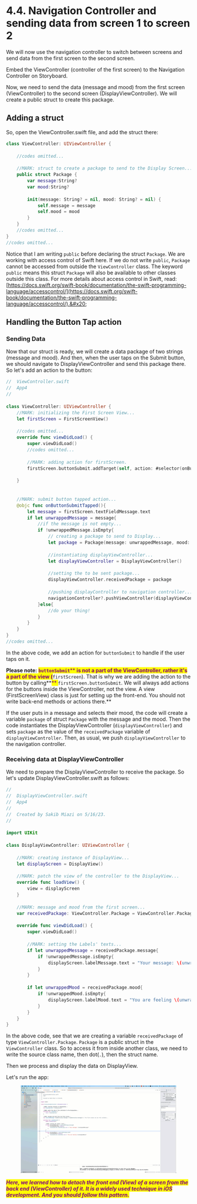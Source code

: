 # 4.4. Navigation Controller and sending data from screen 1 to screen 2

We will now use the navigation controller to switch between screens and send data from the first screen to the second screen.&#x20;

Embed the ViewController (controller of the first screen) to the Navigation Controller on Storyboard. &#x20;

Now, we need to send the data (message and mood) from the first screen (ViewController) to the second screen (DisplayViewController). We will create a public struct to create this package.&#x20;

## Adding a struct

So, open the ViewController.swift file, and add the struct there:

```swift
class ViewController: UIViewController {
    
    //codes omitted...
    
    //MARK: struct to create a package to send to the Display Screen...
    public struct Package {
        var message:String?
        var mood:String?
        
        init(message: String? = nil, mood: String? = nil) {
            self.message = message
            self.mood = mood
        }
    }
    //codes omitted...
}
//codes omitted...
```

Notice that I am writing `public` before declaring the struct `Package`. We are working with access control of Swift here. If we do not write `public`, `Package` cannot be accessed from outside the `ViewController` class. The keyword `public` means this struct `Package` will also be available to other classes outside this class. For more details about access control in Swift, read: [https://docs.swift.org/swift-book/documentation/the-swift-programming-language/accesscontrol/](https://docs.swift.org/swift-book/documentation/the-swift-programming-language/accesscontrol/).&#x20;

## Handling the Button Tap action

### **Sending Data**

Now that our struct is ready, we will create a data package of two strings (message and mood). And then, when the user taps on the Submit button, we should navigate to DisplayViewController and send this package there. So let's add an action to the button:

```swift
//  ViewController.swift
//  App4
//

class ViewController: UIViewController {
    //MARK: initializing the First Screen View...
    let firstScreen = FirstScreenView()

    //codes omitted...
    override func viewDidLoad() {
        super.viewDidLoad()
        //codes omitted...
        
        //MARK: adding action for firstScreen.
        firstScreen.buttonSubmit.addTarget(self, action: #selector(onButtonSubmitTapped), for: .touchUpInside)
        
    }
    
    
    //MARK: submit button tapped action...
    @objc func onButtonSubmitTapped(){
        let message = firstScreen.textFieldMessage.text
        if let unwrappedMessage = message{
            //if the message is not empty...
            if !unwrappedMessage.isEmpty{
                // creating a package to send to Display...
                let package = Package(message: unwrappedMessage, mood: selectedMood)
                
                //instantiating displayViewController...
                let displayViewController = DisplayViewController()
                
                //setting the to be sent package...
                displayViewController.receivedPackage = package
                
                //pushing displayController to navigation controller...
                navigationController?.pushViewController(displayViewController, animated: true)
            }else{
                //do your thing!
            }
        }
    }
}
//codes omitted...
```

In the above code, we add an action for `buttonSubmit` to handle if the user taps on it.&#x20;

**Please note:** <mark style="color:purple;">**`buttonSubmit`**</mark><mark style="color:purple;">** **</mark><mark style="color:purple;">**is not a part of the ViewController, rather it's a part of the view (**</mark><mark style="color:purple;">**`firstScreen`**</mark><mark style="color:purple;">**). That is why we are adding the action to the button by calling**</mark><mark style="color:purple;">** **</mark><mark style="color:purple;">**`firstScreen.buttonSubmit`**</mark><mark style="color:purple;">**. We will always add actions for the buttons inside the ViewController, not the view. A view (FirstScreenView) class is just for setting up the front-end. You should not write back-end methods or actions there.**</mark>&#x20;

If the user puts in a message and selects their mood, the code will create a variable `package` of struct `Package` with the message and the mood. Then the code instantiates the DisplayViewController (`displayViewController`) and sets `package` as the value of the `receivedPackage` variable of `displayViewController`. Then, as usual, we push `displayViewController` to the navigation controller.

### **Receiving data at DisplayViewController**

We need to prepare the DisplayViewController to receive the package. So let's update DisplayViewController.swift as follows:

```swift
//
//  DisplayViewController.swift
//  App4
//
//  Created by Sakib Miazi on 5/16/23.
//

import UIKit

class DisplayViewController: UIViewController {

    //MARK: creating instance of DisplayView...
    let displayScreen = DisplayView()
    
    //MARK: patch the view of the controller to the DisplayView...
    override func loadView() {
        view = displayScreen
    }
    
    //MARK: message and mood from the first screen...
    var receivedPackage: ViewController.Package = ViewController.Package() // The first screen can set this variable...
    
    override func viewDidLoad() {
        super.viewDidLoad()
        
        //MARK: setting the Labels' texts...
        if let unwrappedMessage = receivedPackage.message{
            if !unwrappedMessage.isEmpty{
                displayScreen.labelMessage.text = "Your message: \(unwrappedMessage)"
            }
        }
        
        if let unwrappedMood = receivedPackage.mood{
            if !unwrappedMood.isEmpty{
                displayScreen.labelMood.text = "You are feeling \(unwrappedMood)"
            }
        }
    }
}

```

In the above code, see that we are creating a variable `receivedPackage` of type `ViewController.Package`. `Package` is a public struct in the `ViewController` class. So to access it from inside another class, we need to write the source class name, then dot(`.`), then the struct name.&#x20;

Then we process and display the data on DisplayView.

Let's run the app:

<figure><img src="../.gitbook/assets/six (1).gif" alt=""><figcaption></figcaption></figure>

_<mark style="color:purple;">**Here, we learned how to detach the front end (View) of a screen from the back end (ViewController) of it. It is a widely used technique in iOS development. And you should follow this pattern.**</mark>_


